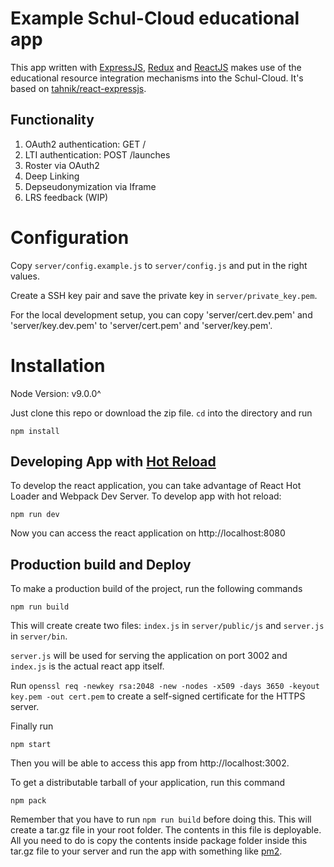 # Example Schul-Cloud educational app
This app written with [ExpressJS], [Redux] and [ReactJS] makes use of the educational resource integration mechanisms into the Schul-Cloud. It's based on [tahnik/react-expressjs](https://github.com/tahnik/react-expressjs).

## Functionality
1. OAuth2 authentication: GET /
2. LTI authentication: POST /launches
3. Roster via OAuth2
4. Deep Linking
5. Depseudonymization via Iframe
6. LRS feedback (WIP)

# Configuration

Copy `server/config.example.js` to `server/config.js` and put in the right values.

Create a SSH key pair and save the private key in `server/private_key.pem`.

For the local development setup, you can copy 'server/cert.dev.pem' and 'server/key.dev.pem' to 'server/cert.pem' and 'server/key.pem'.

# Installation

Node Version: v9.0.0^

Just clone this repo or download the zip file. `cd` into the directory and run

    npm install

## Developing App with [Hot Reload]
To develop the react application, you can take advantage of React Hot Loader and Webpack Dev Server. To develop app with hot reload:

    npm run dev

Now you can access the react application on http://localhost:8080

## Production build and Deploy
To make a production build of the project, run the following commands

    npm run build
  
This will create create two files: `index.js` in `server/public/js` and `server.js` in `server/bin`.

`server.js` will be used for serving the application on port 3002 and `index.js` is the actual react app itself.

Run `openssl req -newkey rsa:2048 -new -nodes -x509 -days 3650 -keyout key.pem -out cert.pem` to create a self-signed certificate for the HTTPS server.

Finally run

    npm start

Then you will be able to access this app from http://localhost:3002.

To get a distributable tarball of your application, run this command

    npm pack

Remember that you have to run `npm run build` before doing this. This will create a tar.gz file in your root folder. The contents in this file is deployable. All you need to do is copy the contents inside package folder inside this tar.gz file to your server and run the app with something like [pm2].


[ReactJS]: <https://facebook.github.io/react/>
[Babel]: <https://babeljs.io/>
[Webpack]: <https://webpack.github.io/>
[React Router v4]: <https://reacttraining.com/react-router/>
[Hot Reload]: <https://stackoverflow.com/questions/41428954>
[ExpressJS]: <http://expressjs.com/>
[Redux]: <http://redux.js.org/>
[pm2]: <https://github.com/Unitech/pm2>
[article]: <https://medium.com/@tahnik.mstsn/reactjs-expressjs-with-hot-reloading-and-server-side-rendering-901a01ea2711>
